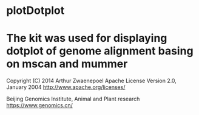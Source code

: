 # plotDotplot
The kit was used for displaying dotplot of genome alignment basing on mscan and mummer
===
Copyright (C) 2014 Arthur Zwaenepoel
   Apache License Version 2.0, January 2004 http://www.apache.org/licenses/
  
 Beijing Genomics Institute, Animal and Plant research https://www.genomics.cn/
